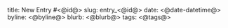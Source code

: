 title: New Entry #<@id@>
slug: entry_<@id@>
date: <@date-datetime@>
byline: <@byline@>
blurb: <@blurb@>
tags: <@tags@>

